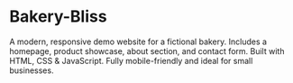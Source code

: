 # Bakery-Bliss
A modern, responsive demo website for a fictional bakery. Includes a homepage, product showcase, about section, and contact form. Built with HTML, CSS &amp; JavaScript. Fully mobile-friendly and ideal for small businesses.
